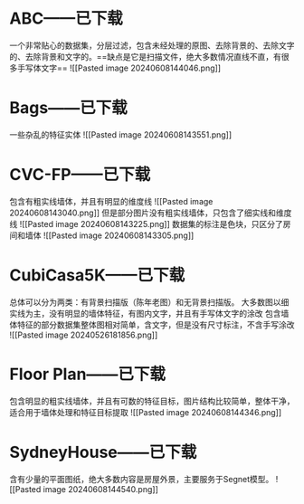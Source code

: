 # ABC——已下载
一个非常贴心的数据集，分层过滤，包含未经处理的原图、去除背景的、去除文字的、去除背景和文字的。==缺点是它是扫描文件，绝大多数情况直线不直，有很多手写体文字==
![[Pasted image 20240608144046.png]]

# Bags——已下载
一些杂乱的特征实体
![[Pasted image 20240608143551.png]]

# CVC-FP——已下载
包含有粗实线墙体，并且有明显的维度线
![[Pasted image 20240608143040.png]]
但是部分图片没有粗实线墙体，只包含了细实线和维度线
![[Pasted image 20240608143225.png]]
数据集的标注是色块，只区分了房间和墙体
![[Pasted image 20240608143305.png]]

# CubiCasa5K——已下载
总体可以分为两类：有背景扫描版（陈年老图）和无背景扫描版。
大多数图以细实线为主，没有明显的墙体特征，有图内文字，并且有手写体文字的涂改
包含墙体特征的部分数据集整体图相对简单，含文字，但是没有尺寸标注，不含手写涂改
![[Pasted image 20240526181856.png]]

# Floor Plan——已下载
包含明显的粗实线墙体，并且有可数的特征目标，图片结构比较简单，整体干净，适合用于墙体处理和特征目标提取
![[Pasted image 20240608144346.png]]

# SydneyHouse——已下载
含有少量的平面图纸，绝大多数内容是房屋外景，主要服务于Segnet模型。
![[Pasted image 20240608144540.png]]